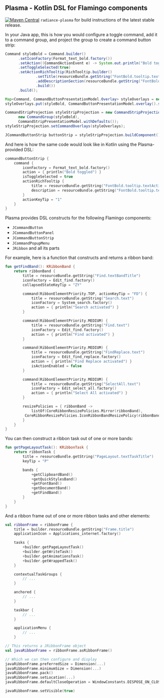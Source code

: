 ## Plasma - Kotlin DSL for Flamingo components

[![Maven Central](https://maven-badges.herokuapp.com/maven-central/org.pushing-pixels/radiance-plasma/badge.svg)](https://maven-badges.herokuapp.com/maven-central/org.pushing-pixels/radiance-plasma) `radiance-plasma` for build instructions of the latest stable release.

In your Java app, this is how you would configure a toggle command, add it to a command group, and project the group to create a command button strip:

```java
Command styleBold = Command.builder()
      .setIconFactory(Format_text_bold.factory())
      .setAction((CommandActionEvent e) -> System.out.println("Bold toggled"))
      .setToggleSelected(true)
      .setActionRichTooltip(RichTooltip.builder()
              .setTitle(resourceBundle.getString("FontBold.tooltip.textActionTitle"))
              .addDescriptionSection(resourceBundle.getString("FontBold.tooltip.textActionParagraph1"))
              .build())
      .build();

Map<Command, CommandButtonPresentationModel.Overlay> styleOverlays = new HashMap<>();
styleOverlays.put(styleBold, CommandButtonPresentationModel.overlay().setActionKeyTip("1"));

CommandStripProjection styleStripProjection = new CommandStripProjection(
      new CommandGroup(styleBold),
      CommandStripPresentationModel.withDefaults());
styleStripProjection.setCommandOverlays(styleOverlays);

JCommandButtonStrip buttonStrip = styleStripProjection.buildComponent();
```

And here is how the same code would look like in Kotlin using the Plasma-provided DSL:

```kotlin
commandButtonStrip {
    command {
        iconFactory = Format_text_bold.factory()
        action = { println("Bold toggled") }
        isToggleSelected = true
        actionRichTooltip {
            title = resourceBundle.getString("FontBold.tooltip.textActionTitle")
            description = resourceBundle.getString("FontBold.tooltip.textActionParagraph1")
        }
        actionKeyTip = "1"
    }
}
```

Plasma provides DSL constructs for the following Flamingo components:

* `JCommandButton`
* `JCommandButtonPanel`
* `JCommandButtonStrip`
* `JCommandPopupMenu`
* `JRibbon` and all its parts

For example, here is a function that constructs and returns a ribbon band:

```kotlin
fun getFindBand(): KRibbonBand {
    return ribbonBand {
        title = resourceBundle.getString("Find.textBandTitle")
        iconFactory = Edit_find.factory()
        collapsedStateKeyTip = "ZY"

        command(RibbonElementPriority.TOP, actionKeyTip = "FD") {
            title = resourceBundle.getString("Search.text")
            iconFactory = System_search.factory()
            action = { println("Search activated") }
        }

        command(RibbonElementPriority.MEDIUM) {
            title = resourceBundle.getString("Find.text")
            iconFactory = Edit_find.factory()
            action = { println("Find activated") }
        }

        command(RibbonElementPriority.MEDIUM) {
            title = resourceBundle.getString("FindReplace.text")
            iconFactory = Edit_find_replace.factory()
            action = { println("Find Replace activated") }
            isActionEnabled = false
        }

        command(RibbonElementPriority.MEDIUM) {
            title = resourceBundle.getString("SelectAll.text")
            iconFactory = Edit_select_all.factory()
            action = { println("Select All activated") }
        }

        resizePolicies = { ribbonBand ->
            listOf(CoreRibbonResizePolicies.Mirror(ribbonBand),
         CoreRibbonResizePolicies.IconRibbonBandResizePolicy(ribbonBand))
        }
    }
}
```

You can then construct a ribbon task out of one or more bands:

```kotlin
fun getPageLayoutTask(): KRibbonTask {
    return ribbonTask {
        title = resourceBundle.getString("PageLayout.textTaskTitle")
        keyTip = "P"

        bands {
            +getClipboardBand()
            +getQuickStylesBand()
            +getFontBand()
            +getDocumentBand()
            +getFindBand()
        }
    }
}
```

And a ribbon frame out of one or more ribbon tasks and other elements:

```kotlin
val ribbonFrame = ribbonFrame {
    title = builder.resourceBundle.getString("Frame.title")
    applicationIcon = Applications_internet.factory()

    tasks {
        +builder.getPageLayoutTask()
        +builder.getWriteTask()
        +builder.getAnimationsTask()
        +builder.getWrappedTask()
    }

    contextualTaskGroups {
        // ...
    }

    anchored {
        // ...
    }

    taskbar {
        // ...
    }

    applicationMenu {
        // ...
    }

// This returns a JRibbonFrame object
val javaRibbonFrame = ribbonFrame.asRibbonFrame()

// Which we can then configure and display
javaRibbonFrame.preferredSize = Dimension(...)
javaRibbonFrame.minimumSize = Dimension(...)
javaRibbonFrame.pack()
javaRibbonFrame.setLocation(...)
javaRibbonFrame.defaultCloseOperation = WindowConstants.DISPOSE_ON_CLOSE

javaRibbonFrame.setVisible(true)

```
